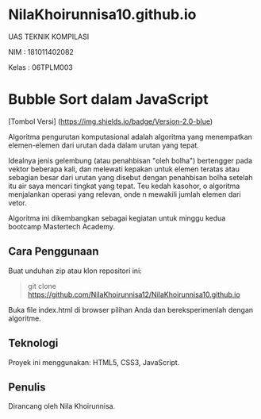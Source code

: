 # NilaKhoirunnisa10.github.io
UAS TEKNIK KOMPILASI

NIM : 181011402082

Kelas : 06TPLM003

# Bubble Sort dalam JavaScript

[Tombol Versi] (https://img.shields.io/badge/Version-2.0-blue)
 
Algoritma pengurutan komputasional adalah algoritma yang menempatkan elemen-elemen dari urutan dada dalam urutan yang tepat.

Idealnya jenis gelembung (atau penahbisan "oleh bolha") bertengger pada vektor beberapa kali, dan melewati kepakan untuk elemen teratas atau sebagian besar dari urutan yang disebut dengan penahbisan bolha setelah itu air saya mencari tingkat yang tepat. Teu kedah kasohor, o algoritma menjalankan operasi yang relevan, onde n mewakili jumlah elemen dari vetor.

Algoritma ini dikembangkan sebagai kegiatan untuk minggu kedua bootcamp Mastertech Academy.
## Cara Penggunaan
Buat unduhan zip atau klon repositori ini:
> git clone https://github.com/NilaKhoirunnisa12/NilaKhoirunnisa10.github.io

Buka file index.html di browser pilihan Anda dan bereksperimenlah dengan algoritme.

## Teknologi
Proyek ini menggunakan: HTML5, CSS3, JavaScript.

## Penulis
Dirancang oleh Nila Khoirunnisa.
